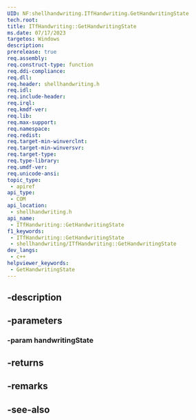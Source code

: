 ```yaml
---
UID: NF:shellhandwriting.ITfHandwriting.GetHandwritingState
tech.root: 
title: ITfHandwriting::GetHandwritingState
ms.date: 07/17/2023
targetos: Windows
description: 
prerelease: true
req.assembly: 
req.construct-type: function
req.ddi-compliance: 
req.dll: 
req.header: shellhandwriting.h
req.idl: 
req.include-header: 
req.irql: 
req.kmdf-ver: 
req.lib: 
req.max-support: 
req.namespace: 
req.redist: 
req.target-min-winverclnt: 
req.target-min-winversvr: 
req.target-type: 
req.type-library: 
req.umdf-ver: 
req.unicode-ansi: 
topic_type:
 - apiref
api_type:
 - COM
api_location:
 - shellhandwriting.h
api_name:
 - ITfHandwriting::GetHandwritingState
f1_keywords:
 - ITfHandwriting::GetHandwritingState
 - shellhandwriting/ITfHandwriting::GetHandwritingState
dev_langs:
 - c++
helpviewer_keywords:
 - GetHandwritingState
---
```


## -description

## -parameters

### -param handwritingState

## -returns

## -remarks

## -see-also

